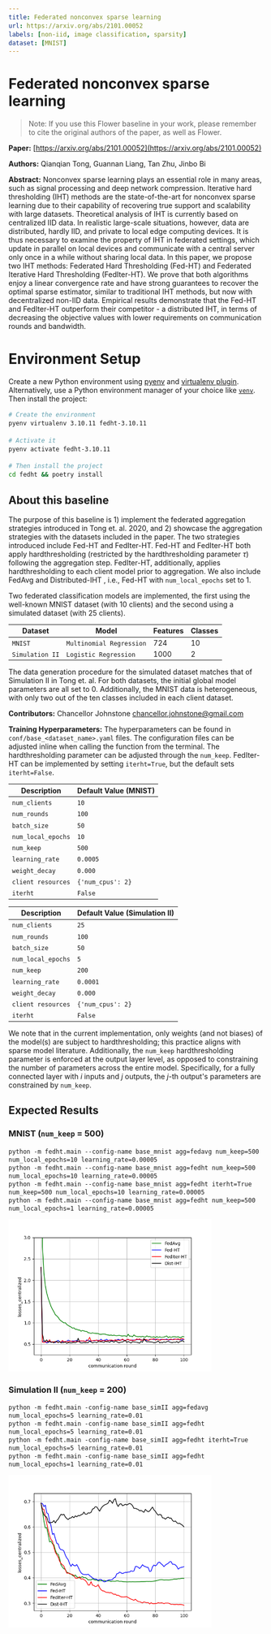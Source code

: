 ```yaml
---
title: Federated nonconvex sparse learning
url: https://arxiv.org/abs/2101.00052
labels: [non-iid, image classification, sparsity]
dataset: [MNIST]
---
```


# Federated nonconvex sparse learning

> Note: If you use this Flower baseline in your work, please remember to cite the original authors of the paper, as well as Flower.

**Paper:** [https://arxiv.org/abs/2101.00052](https://arxiv.org/abs/2101.00052)

**Authors:** Qianqian Tong, Guannan Liang, Tan Zhu, Jinbo Bi

**Abstract:** Nonconvex sparse learning plays an essential role in many areas, such as signal processing and deep network compression. Iterative hard thresholding (IHT) methods are the state-of-the-art for nonconvex sparse learning due to their capability of recovering true support and scalability with large datasets. Theoretical analysis of IHT is currently based on centralized IID data. In realistic large-scale situations, however, data are distributed, hardly IID, and private to local edge computing devices. It is thus necessary to examine the property of IHT in federated settings, which update in parallel on local devices and communicate with a central server only once in a while without sharing local data. In this paper, we propose two IHT methods: Federated Hard Thresholding (Fed-HT) and Federated Iterative Hard Thresholding (FedIter-HT). We prove that both algorithms enjoy a linear convergence rate and have strong guarantees to recover the optimal sparse estimator, similar to traditional IHT methods, but now with decentralized non-IID data. Empirical results demonstrate that the Fed-HT and FedIter-HT outperform their competitor - a distributed IHT, in terms of decreasing the objective values with lower requirements on communication rounds and bandwidth.

# Environment Setup

Create a new Python environment using [pyenv](https://github.com/pyenv/pyenv) and [virtualenv plugin](https://github.com/pyenv/pyenv-virtualenv). Alternatively, use a Python environment manager of your choice like [`venv`](https://docs.python.org/3/library/venv.html). Then install the project:

```bash
# Create the environment
pyenv virtualenv 3.10.11 fedht-3.10.11

# Activate it
pyenv activate fedht-3.10.11

# Then install the project
cd fedht && poetry install
```

## About this baseline

The purpose of this baseline is 1) implement the federated aggregation strategies introduced in Tong et. al. 2020, and 2) showcase the aggregation strategies with the datasets included in the paper. The two strategies introduced include Fed-HT and FedIter-HT. Fed-HT and FedIter-HT both apply hardthresholding (restricted by the hardthresholding parameter $\tau$) following the aggregation step. FedIter-HT, additionally, applies hardthresholding to each client model prior to aggregation. We also include FedAvg and Distributed-IHT , i.e., Fed-HT with `num_local_epochs` set to 1.

Two federated classification models are implemented, the first using the well-known MNIST dataset (with 10 clients) and the second using a simulated dataset (with 25 clients).

| Dataset           | Model                            | Features | Classes |
| ------------------| ---------------------------------|----------|---------|
| `MNIST`           | `Multinomial Regression`         |724       | 10      |
| `Simulation II`   | `Logistic Regression`            |1000      | 2       |

The data generation procedure for the simulated dataset matches that of Simulation II in Tong et. al. For both datasets, the initial global model parameters are all set to 0. Additionally, the MNIST data is heterogeneous, with only two out of the ten classes included in each client dataset.

**Contributors:** Chancellor Johnstone <chancellor.johnstone@gmail.com>

**Training Hyperparameters:** The hyperparameters can be found in `conf/base_<dataset_name>.yaml` files. The configuration files can be adjusted inline when calling the function from the terminal. The hardthresholding parameter can be adjusted through the `num_keep`. FedIter-HT can be implemented by setting `iterht=True`, but the default sets `iterht=False`. 

| Description           | Default Value (MNIST)               |
| --------------------- | ----------------------------------- |
| `num_clients`         | `10`                                |
| `num_rounds`          | `100`                               |
| `batch_size`          | `50`                                |
| `num_local_epochs`    | `10`                                |
| `num_keep`            | `500`                               |
| `learning_rate`       | `0.0005`                            |
| `weight_decay`        | `0.000`                             |
| `client resources`    | `{'num_cpus': 2}`                   |
| `iterht`              | `False`                             |

| Description           | Default Value (Simulation II)       |
| --------------------- | ----------------------------------- |
| `num_clients`         | `25`                                |
| `num_rounds`          | `100`                               |
| `batch_size`          | `50`                                |
| `num_local_epochs`    | `5`                                 |
| `num_keep`            | `200`                               |
| `learning_rate`       | `0.0001`                            |
| `weight_decay`        | `0.000`                             |
| `client resources`    | `{'num_cpus': 2}`                   |
| `iterht`              | `False`                             |

We note that in the current implementation, only weights (and not biases) of the model(s) are subject to hardthresholding; this practice aligns with sparse model literature. Additionally, the `num_keep` hardthresholding parameter is enforced at the output layer level, as opposed to constraining the number of parameters across the entire model. Specifically, for a fully connected layer with $i$ inputs and $j$ outputs, the $j$-th output's parameters are constrained by `num_keep`.

## Expected Results
### MNIST (`num_keep` = 500)
```
python -m fedht.main --config-name base_mnist agg=fedavg num_keep=500 num_local_epochs=10 learning_rate=0.00005
python -m fedht.main --config-name base_mnist agg=fedht num_keep=500 num_local_epochs=10 learning_rate=0.00005
python -m fedht.main --config-name base_mnist agg=fedht iterht=True num_keep=500 num_local_epochs=10 learning_rate=0.00005
python -m fedht.main --config-name base_mnist agg=fedht num_keep=500 num_local_epochs=1 learning_rate=0.00005
```
<img src="fedht/loss_results_mnist.png" width="400"/> 

### Simulation II (`num_keep` = 200)
```
python -m fedht.main -config-name base_simII agg=fedavg num_local_epochs=5 learning_rate=0.01
python -m fedht.main -config-name base_simII agg=fedht num_local_epochs=5 learning_rate=0.01
python -m fedht.main -config-name base_simII agg=fedht iterht=True num_local_epochs=5 learning_rate=0.01
python -m fedht.main -config-name base_simII agg=fedht num_local_epochs=1 learning_rate=0.01
```
<img src="fedht/loss_results_simII.png" width="400"/> 
